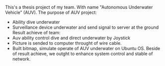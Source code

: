 This's a thesis project of my team. With name "Autonomous Underwater Vehicle" (AUV).
The purpose of AUV project:
  + Ability dive underwater
  + Surveillance device underwater and send signal to server at the ground  
Result achieve of team:
  + Auv ability control dive and direct underwater by Joystick 
  + Picture is sended to computer throught of wire cable.
  + Built bitmap, simulate operate of AUV underwater on Ubuntu OS.
Beside of result achieve, we outght to enhance system control and stable of network.
